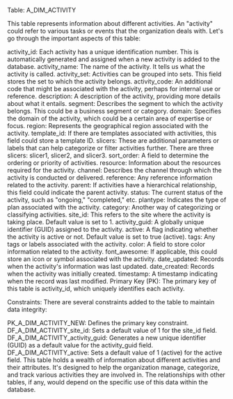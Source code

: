Table: A_DIM_ACTIVITY

This table represents information about different activities. An "activity" could refer to various tasks or events that the organization deals with. Let's go through the important aspects of this table:

activity_id: Each activity has a unique identification number. This is automatically generated and assigned when a new activity is added to the database.
activity_name: The name of the activity. It tells us what the activity is called.
activity_set: Activities can be grouped into sets. This field stores the set to which the activity belongs.
activity_code: An additional code that might be associated with the activity, perhaps for internal use or reference.
description: A description of the activity, providing more details about what it entails.
segment: Describes the segment to which the activity belongs. This could be a business segment or category.
domain: Specifies the domain of the activity, which could be a certain area of expertise or focus.
region: Represents the geographical region associated with the activity.
template_id: If there are templates associated with activities, this field could store a template ID.
slicers: These are additional parameters or labels that can help categorize or filter activities further. There are three slicers: slicer1, slicer2, and slicer3.
sort_order: A field to determine the ordering or priority of activities.
resource: Information about the resources required for the activity.
channel: Describes the channel through which the activity is conducted or delivered.
reference: Any reference information related to the activity.
parent: If activities have a hierarchical relationship, this field could indicate the parent activity.
status: The current status of the activity, such as "ongoing," "completed," etc.
plantype: Indicates the type of plan associated with the activity.
category: Another way of categorizing or classifying activities.
site_id: This refers to the site where the activity is taking place. Default value is set to 1.
activity_guid: A globally unique identifier (GUID) assigned to the activity.
active: A flag indicating whether the activity is active or not. Default value is set to true (active).
tags: Any tags or labels associated with the activity.
color: A field to store color information related to the activity.
font_awesome: If applicable, this could store an icon or symbol associated with the activity.
date_updated: Records when the activity's information was last updated.
date_created: Records when the activity was initially created.
timestamp: A timestamp indicating when the record was last modified.
Primary Key (PK): The primary key of this table is activity_id, which uniquely identifies each activity.

Constraints: There are several constraints added to the table to maintain data integrity:

PK_A_DIM_ACTIVITY_NEW: Defines the primary key constraint.
DF_A_DIM_ACTIVITY_site_id: Sets a default value of 1 for the site_id field.
DF_A_DIM_ACTIVITY_activity_guid: Generates a new unique identifier (GUID) as a default value for the activity_guid field.
DF_A_DIM_ACTIVITY_active: Sets a default value of 1 (active) for the active field.
This table holds a wealth of information about different activities and their attributes. It's designed to help the organization manage, categorize, and track various activities they are involved in. The relationships with other tables, if any, would depend on the specific use of this data within the database.
